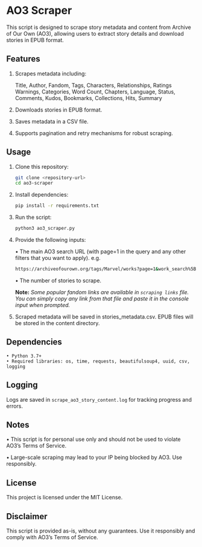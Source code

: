 # AO3 Scraper

This script is designed to scrape story metadata and content from Archive of Our Own (AO3), allowing users to extract story details and download stories in EPUB format.

## Features

1. Scrapes metadata including:

	Title, Author, Fandom, Tags,
	Characters, Relationships, Ratings
	Warnings, Categories, Word Count,
	Chapters, Language, Status,
	Comments, Kudos, Bookmarks, Collections, Hits,
	Summary
2. Downloads stories in EPUB format.
3. Saves metadata in a CSV file.
4. Supports pagination and retry mechanisms for robust scraping.

## Usage

 1. Clone this repository:

	```bash
 	git clone <repository-url>
	cd ao3-scraper
	```

 2. Install dependencies:
 
 	```bash
  	pip install -r requirements.txt
	```

 3. Run the script:

   	```bash
  	python3 ao3_scraper.py
	```
    
 4. Provide the following inputs:

	• The main AO3 search URL (with page=1 in the query and any other filters that you want to apply). e.g. 

	```bash
	https://archiveofourown.org/tags/Marvel/works?page=1&work_search%5Bcomplete%5D=T&work_search%5Blanguage_id%5D=en&work_search%5Bsort_column%5D=hits
 	```
	
	• The number of stories to scrape.

    **Note:** _Some popular fandom links are available in ```scraping links``` file. You can simply copy any link from that file and paste it in the console input when prompted._
 6. Scraped metadata will be saved in stories_metadata.csv. EPUB files will be stored in the content directory.

## Dependencies

	• Python 3.7+
	• Required libraries: os, time, requests, beautifulsoup4, uuid, csv, logging


## Logging

Logs are saved in ```scrape_ao3_story_content.log``` for tracking progress and errors.

## Notes

• This script is for personal use only and should not be used to violate AO3’s Terms of Service.

• Large-scale scraping may lead to your IP being blocked by AO3. Use responsibly.
 

## License

This project is licensed under the MIT License.

## Disclaimer

This script is provided as-is, without any guarantees. Use it responsibly and comply with AO3’s Terms of Service.
